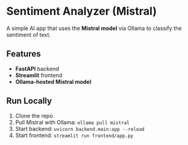 # Sentiment Analyzer (Mistral)

A simple AI app that uses the **Mistral model** via Ollama to classify the sentiment
of text.

## Features

- **FastAPI** backend
- **Streamlit** frontend
- **Ollama-hosted Mistral model**

## Run Locally

1. Clone the repo
2. Pull Mistral with Ollama: `ollama pull mistral`
3. Start backend: `uvicorn backend.main:app --reload`
4. Start frontend: `streamlit run frontend/app.py`
